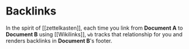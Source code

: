 # Backlinks

In the spirit of [[zettelkasten]], each time you link from **Document A** to **Document B** using [[Wikilinks]],
`wb` tracks that relationship for you and renders backlinks in **Document B**'s footer.
